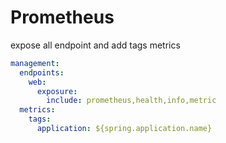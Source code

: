 # Prometheus

expose all endpoint and add tags metrics 

```yaml
management:
  endpoints:
    web:
      exposure:
        include: prometheus,health,info,metric
  metrics:
    tags:
      application: ${spring.application.name}

```